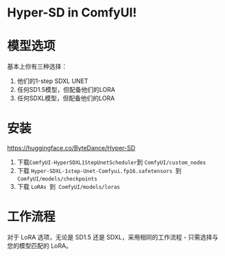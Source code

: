# Hyper-SD in ComfyUI!
# 模型选项
基本上你有三种选择：
1. 他们的1-step SDXL UNET
2. 任何SD1.5模型，但配备他们的LORA
3. 任何SDXL模型，但配备他们的LORA
# 安装
https://huggingface.co/ByteDance/Hyper-SD
1. 下载` ComfyUI-HyperSDXL1StepUnetScheduler `到 `ComfyUI/custom_nodes`
2. 下载 `Hyper-SDXL-1step-Unet-Comfyui.fp16.safetensors `到 `ComfyUI/models/checkpoints`
3. 下载 `LoRAs `到` ComfyUI/models/loras`
# 工作流程
对于 LoRA 选项，无论是 SD1.5 还是 SDXL，采用相同的工作流程 - 只需选择与您的模型匹配的 LoRA。

